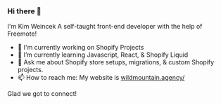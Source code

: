 ### Hi there 👋

I'm Kim Weincek
A self-taught front-end developer with the help of Freemote!

- 🔭 I'm currently working on Shopify Projects
- 🌱 I’m currently learning Javascript, React, &amp; Shopify Liquid
- 💬 Ask me about Shopify store setups, migrations, &amp; custom Shopify projects.
- 📫 How to reach me: My website is <a href="https://wildmountain.agency/">wildmountain.agency/</a>

Glad we got to connect! 
